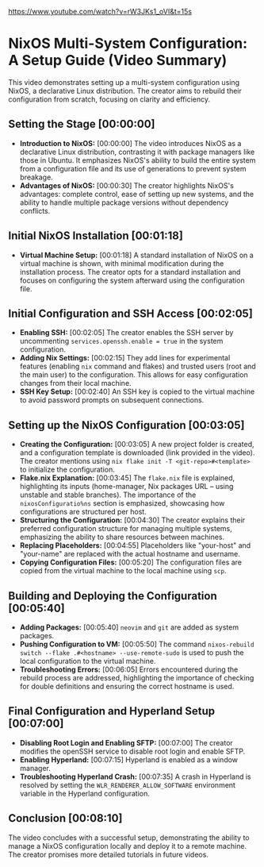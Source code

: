 https://www.youtube.com/watch?v=rW3JKs1_oVI&t=15s

# NixOS Multi-System Configuration: A Setup Guide (Video Summary)

This video demonstrates setting up a multi-system configuration using NixOS, a declarative Linux distribution. The creator aims to rebuild their configuration from scratch, focusing on clarity and efficiency.

## Setting the Stage [00:00:00]

* **Introduction to NixOS:** [00:00:00] The video introduces NixOS as a declarative Linux distribution, contrasting it with package managers like those in Ubuntu.  It emphasizes NixOS's ability to build the entire system from a configuration file and its use of generations to prevent system breakage.
* **Advantages of NixOS:** [00:00:30]  The creator highlights NixOS's advantages: complete control, ease of setting up new systems, and the ability to handle multiple package versions without dependency conflicts.

## Initial NixOS Installation [00:01:18]

* **Virtual Machine Setup:** [00:01:18] A standard installation of NixOS on a virtual machine is shown, with minimal modification during the installation process.  The creator opts for a standard installation and focuses on configuring the system afterward using the configuration file.

## Initial Configuration and SSH Access [00:02:05]

* **Enabling SSH:** [00:02:05]  The creator enables the SSH server by uncommenting `services.openssh.enable = true` in the system configuration.
* **Adding Nix Settings:** [00:02:15]  They add lines for experimental features (enabling `nix` command and flakes) and trusted users (root and the main user) to the configuration. This allows for easy configuration changes from their local machine.
* **SSH Key Setup:** [00:02:40]  An SSH key is copied to the virtual machine to avoid password prompts on subsequent connections.

## Setting up the NixOS Configuration [00:03:05]

* **Creating the Configuration:** [00:03:05] A new project folder is created, and a configuration template is downloaded (link provided in the video).  The creator mentions using `nix flake init -T <git-repo>#<template>` to initialize the configuration.
* **Flake.nix Explanation:** [00:03:45] The `flake.nix` file is explained, highlighting its inputs (home-manager, Nix packages URL – using unstable and stable branches). The importance of the `nixosConfiguratio%ns` section is emphasized, showcasing how configurations are structured per host.
* **Structuring the Configuration:** [00:04:30] The creator explains their preferred configuration structure for managing multiple systems, emphasizing the ability to share resources between machines.
* **Replacing Placeholders:** [00:04:55] Placeholders like "your-host" and "your-name" are replaced with the actual hostname and username.
* **Copying Configuration Files:** [00:05:20] The configuration files are copied from the virtual machine to the local machine using `scp`.

## Building and Deploying the Configuration [00:05:40]

* **Adding Packages:** [00:05:40]  `neovim` and `git` are added as system packages.
* **Pushing Configuration to VM:** [00:05:50] The command `nixos-rebuild switch --flake .#<hostname> --use-remote-sudo` is used to push the local configuration to the virtual machine.
* **Troubleshooting Errors:** [00:06:05]  Errors encountered during the rebuild process are addressed, highlighting the importance of checking for double definitions and ensuring the correct hostname is used.

## Final Configuration and Hyperland Setup [00:07:00]

* **Disabling Root Login and Enabling SFTP:** [00:07:00]  The creator modifies the openSSH service to disable root login and enable SFTP.
* **Enabling Hyperland:** [00:07:15]  Hyperland is enabled as a window manager.
* **Troubleshooting Hyperland Crash:** [00:07:35] A crash in Hyperland is resolved by setting the `WLR_RENDERER_ALLOW_SOFTWARE` environment variable in the Hyperland configuration.

## Conclusion [00:08:10]

The video concludes with a successful setup, demonstrating the ability to manage a NixOS configuration locally and deploy it to a remote machine.  The creator promises more detailed tutorials in future videos.
